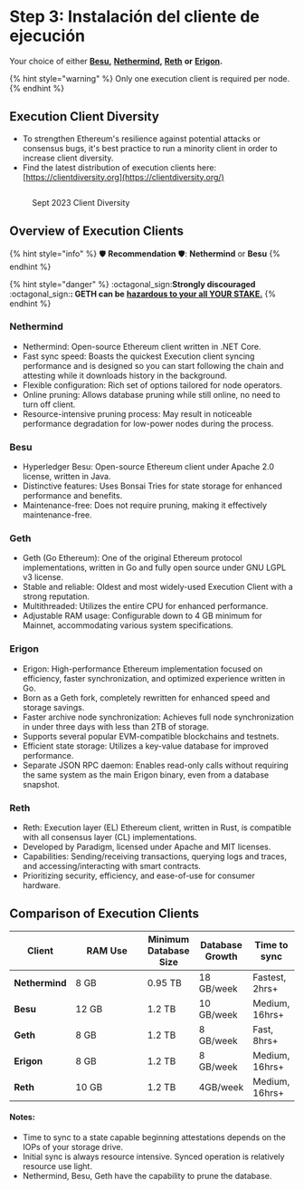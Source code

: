 # Step 3: Instalación del cliente de ejecución

Your choice of either [**Besu**](https://besu.hyperledger.org)**,** [**Nethermind**](https://www.nethermind.io)**,** [**Reth**](reth.md) **or** [**Erigon**](https://github.com/ledgerwatch/erigon)**.**

{% hint style="warning" %}
Only one execution client is required per node.
{% endhint %}

## **Execution Client Diversity**

* To strengthen Ethereum's resilience against potential attacks or consensus bugs, it's best practice to run a minority client in order to increase client diversity.
* Find the latest distribution of execution clients here: [https://clientdiversity.org](https://clientdiversity.org/)

<figure><img src="../../../../../.gitbook/assets/cd-e.png" alt=""><figcaption><p>Sept 2023 Client Diversity</p></figcaption></figure>

## Overview of Execution Clients

{% hint style="info" %}
:shield: **Recommendation** :shield:: **Nethermind** or **Besu**
{% endhint %}

{% hint style="danger" %}
:octagonal\_sign:**Strongly discouraged** :octagonal\_sign:**: GETH can be** [**hazardous to your all YOUR STAKE.**](https://twitter.com/EthDreamer/status/1749355402473410714)
{% endhint %}

### Nethermind

* Nethermind: Open-source Ethereum client written in .NET Core.
* Fast sync speed: Boasts the quickest Execution client syncing performance and is designed so you can start following the chain and attesting while it downloads history in the background.
* Flexible configuration: Rich set of options tailored for node operators.
* Online pruning: Allows database pruning while still online, no need to turn off client.
* Resource-intensive pruning process: May result in noticeable performance degradation for low-power nodes during the process.

### Besu

* Hyperledger Besu: Open-source Ethereum client under Apache 2.0 license, written in Java.
* Distinctive features: Uses Bonsai Tries for state storage for enhanced performance and benefits.
* Maintenance-free: Does not require pruning, making it effectively maintenance-free.

### Geth

* Geth (Go Ethereum): One of the original Ethereum protocol implementations, written in Go and fully open source under GNU LGPL v3 license.
* Stable and reliable: Oldest and most widely-used Execution Client with a strong reputation.
* Multithreaded: Utilizes the entire CPU for enhanced performance.
* Adjustable RAM usage: Configurable down to 4 GB minimum for Mainnet, accommodating various system specifications.

### Erigon

* Erigon: High-performance Ethereum implementation focused on efficiency, faster synchronization, and optimized experience written in Go.
* Born as a Geth fork, completely rewritten for enhanced speed and storage savings.
* Faster archive node synchronization: Achieves full node synchronization in under three days with less than 2TB of storage.
* Supports several popular EVM-compatible blockchains and testnets.
* Efficient state storage: Utilizes a key-value database for improved performance.
* Separate JSON RPC daemon: Enables read-only calls without requiring the same system as the main Erigon binary, even from a database snapshot.

### Reth

* Reth: Execution layer (EL) Ethereum client, written in Rust, is compatible with all consensus layer (CL) implementations.
* Developed by Paradigm, licensed under Apache and MIT licenses.
* Capabilities: Sending/receiving transactions, querying logs and traces, and accessing/interacting with smart contracts.
* Prioritizing security, efficiency, and ease-of-use for consumer hardware.

## Comparison of Execution Clients

<table><thead><tr><th>Client</th><th width="111">RAM Use</th><th>Minimum Database Size</th><th>Database Growth</th><th>Time to sync</th></tr></thead><tbody><tr><td><strong>Nethermind</strong></td><td>8 GB</td><td>0.95 TB</td><td>18 GB/week</td><td>Fastest, 2hrs+</td></tr><tr><td><strong>Besu</strong></td><td>12 GB</td><td>1.2 TB</td><td>10 GB/week</td><td>Medium, 16hrs+</td></tr><tr><td><strong>Geth</strong></td><td>8 GB</td><td>1.2 TB</td><td>8 GB/week</td><td>Fast, 8hrs+</td></tr><tr><td><strong>Erigon</strong></td><td>8 GB</td><td>1.2 TB</td><td>8 GB/week</td><td>Medium, 16hrs+</td></tr><tr><td><strong>Reth</strong></td><td>10 GB</td><td>1.2 TB</td><td>4GB/week</td><td>Medium, 16hrs+</td></tr></tbody></table>

#### Notes:

* Time to sync to a state capable beginning attestations depends on the IOPs of your storage drive.
* Initial sync is always resource intensive. Synced operation is relatively resource use light.
* Nethermind, Besu, Geth have the capability to prune the database.

